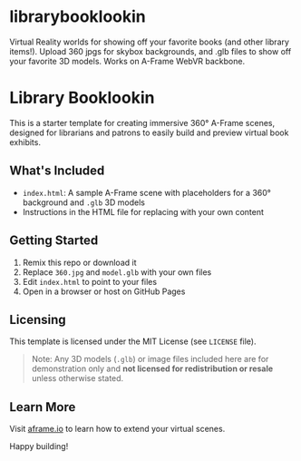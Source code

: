 # librarybooklookin
Virtual Reality worlds for showing off your favorite books (and other library items!). Upload 360 jpgs for skybox backgrounds, and .glb files to show off your favorite 3D models. Works on A-Frame WebVR backbone.

# Library Booklookin

This is a starter template for creating immersive 360° A-Frame scenes, designed for librarians and patrons to easily build and preview virtual book exhibits.

## What's Included

- `index.html`: A sample A-Frame scene with placeholders for a 360° background and `.glb` 3D models
- Instructions in the HTML file for replacing with your own content

## Getting Started

1. Remix this repo or download it
2. Replace `360.jpg` and `model.glb` with your own files
3. Edit `index.html` to point to your files
4. Open in a browser or host on GitHub Pages

## Licensing

This template is licensed under the MIT License (see `LICENSE` file).

> Note: Any 3D models (`.glb`) or image files included here are for demonstration only and **not licensed for redistribution or resale** unless otherwise stated.

## Learn More

Visit [aframe.io](https://aframe.io) to learn how to extend your virtual scenes.

Happy building!

